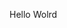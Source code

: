 Hello Wolrd


















































































































































































































































































































































































































































































































































































































































































































































































































































































































































































































































































































































































































































































































































































































































































































































































































































































































































































































































































































































































































































































































































































































































































































































































































































































































































































































































































































































































































































































































































































































































































































































































































































































































































































































































































